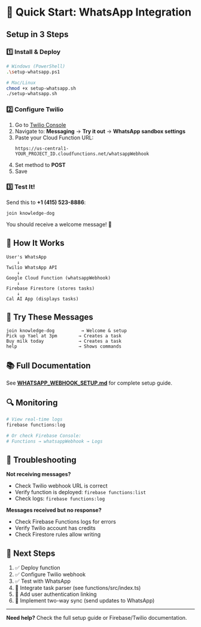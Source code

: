 # 🚀 Quick Start: WhatsApp Integration

## Setup in 3 Steps

### 1️⃣ Install & Deploy

```bash
# Windows (PowerShell)
.\setup-whatsapp.ps1

# Mac/Linux
chmod +x setup-whatsapp.sh
./setup-whatsapp.sh
```

### 2️⃣ Configure Twilio

1. Go to [Twilio Console](https://console.twilio.com/)
2. Navigate to: **Messaging** → **Try it out** → **WhatsApp sandbox settings**
3. Paste your Cloud Function URL:
   ```
   https://us-central1-YOUR_PROJECT_ID.cloudfunctions.net/whatsappWebhook
   ```
4. Set method to **POST**
5. Save

### 3️⃣ Test It!

Send this to **+1 (415) 523-8886**:
```
join knowledge-dog
```

You should receive a welcome message! 🎉

## 📱 How It Works

```
User's WhatsApp
    ↓
Twilio WhatsApp API
    ↓
Google Cloud Function (whatsappWebhook)
    ↓
Firebase Firestore (stores tasks)
    ↓
Cal AI App (displays tasks)
```

## 💬 Try These Messages

```
join knowledge-dog          → Welcome & setup
Pick up Yael at 3pm        → Creates a task
Buy milk today             → Creates a task
help                       → Shows commands
```

## 📚 Full Documentation

See **[WHATSAPP_WEBHOOK_SETUP.md](./WHATSAPP_WEBHOOK_SETUP.md)** for complete setup guide.

## 🔍 Monitoring

```bash
# View real-time logs
firebase functions:log

# Or check Firebase Console:
# Functions → whatsappWebhook → Logs
```

## 🐛 Troubleshooting

**Not receiving messages?**
- Check Twilio webhook URL is correct
- Verify function is deployed: `firebase functions:list`
- Check logs: `firebase functions:log`

**Messages received but no response?**
- Check Firebase Functions logs for errors
- Verify Twilio account has credits
- Check Firestore rules allow writing

## 🎯 Next Steps

1. ✅ Deploy function
2. ✅ Configure Twilio webhook  
3. ✅ Test with WhatsApp
4. 🔄 Integrate task parser (see functions/src/index.ts)
5. 🔄 Add user authentication linking
6. 🔄 Implement two-way sync (send updates to WhatsApp)

---

**Need help?** Check the full setup guide or Firebase/Twilio documentation.
